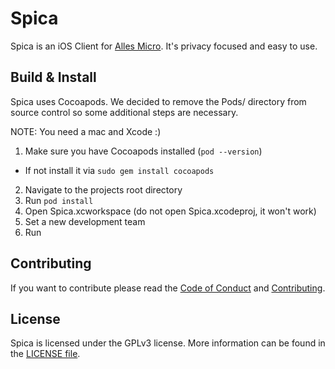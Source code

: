 # Spica

Spica is an iOS Client for [Alles Micro](https://alles.cx). It's privacy focused and easy to use.

## Build & Install

Spica uses Cocoapods. We decided to remove the Pods/ directory from source control so some additional steps are necessary.

NOTE: You need a mac and Xcode :)

1. Make sure you have Cocoapods installed (`pod --version`)
  - If not install it via `sudo gem install cocoapods`
2. Navigate to the projects root directory
3. Run `pod install`
4. Open Spica.xcworkspace (do not open Spica.xcodeproj, it won't work)
5. Set a new development team
6. Run

## Contributing

If you want to contribute please read the [Code of Conduct](CODE_OF_CONDUCT.md) and [Contributing](CONTRIBUTING.md).

## License

Spica is licensed under the GPLv3 license. More information can be found in the [LICENSE file](LICENSE.md).
